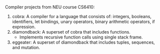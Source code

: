 Compiler projects from NEU course CS6410:

1. cobra: A compiler for a language that consists of: integers, booleans,  identifiers, 
   let bindings, unary operators, binary arithmetic operators, if expression.
2. diamondback: A superset of cobra that includes functions.
   * Implements recursive function calls using single stack frame. 
3. eggeater: A superset of diamondback that includes tuples, sequences, and mutation. 
